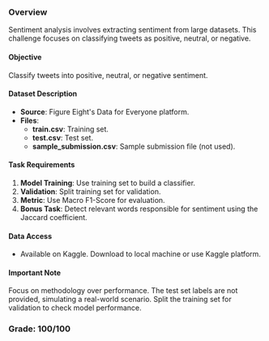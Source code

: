 ### Overview

Sentiment analysis involves extracting sentiment from large datasets. This challenge focuses on classifying tweets as positive, neutral, or negative.

#### Objective
Classify tweets into positive, neutral, or negative sentiment.

#### Dataset Description
- **Source**: Figure Eight's Data for Everyone platform.
- **Files**:
  - **train.csv**: Training set.
  - **test.csv**: Test set.
  - **sample_submission.csv**: Sample submission file (not used).

#### Task Requirements
1. **Model Training**: Use training set to build a classifier.
2. **Validation**: Split training set for validation.
3. **Metric**: Use Macro F1-Score for evaluation.
4. **Bonus Task**: Detect relevant words responsible for sentiment using the Jaccard coefficient.

#### Data Access
- Available on Kaggle. Download to local machine or use Kaggle platform.

#### Important Note
Focus on methodology over performance. The test set labels are not provided, simulating a real-world scenario. Split the training set for validation to check model performance.

### Grade: 100/100
<!-- # Professor  [P.MICHIARDI's](https://www.eurecom.fr/en/people/michiardi-pietro)  Feedback on our report:

![image](../Feedback/Feedback_Chall3.png) -->
